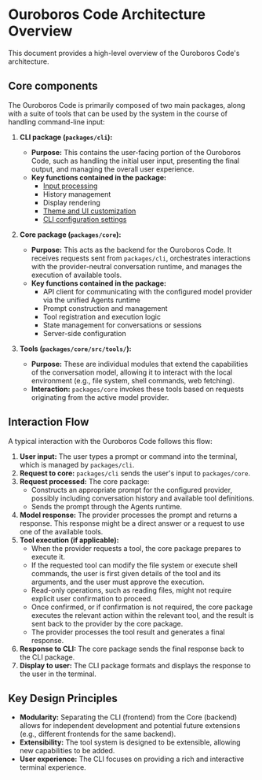 # Ouroboros Code Architecture Overview

This document provides a high-level overview of the Ouroboros Code's architecture.

## Core components

The Ouroboros Code is primarily composed of two main packages, along with a suite of tools that can be used by the system in the course of handling command-line input:

1.  **CLI package (`packages/cli`):**
    - **Purpose:** This contains the user-facing portion of the Ouroboros Code, such as handling the initial user input, presenting the final output, and managing the overall user experience.
    - **Key functions contained in the package:**
      - [Input processing](./cli/commands.md)
      - History management
      - Display rendering
      - [Theme and UI customization](./cli/themes.md)
      - [CLI configuration settings](./cli/configuration.md)

2.  **Core package (`packages/core`):**
    - **Purpose:** This acts as the backend for the Ouroboros Code. It receives requests sent from `packages/cli`, orchestrates interactions with the provider-neutral conversation runtime, and manages the execution of available tools.
    - **Key functions contained in the package:**
      - API client for communicating with the configured model provider via the unified Agents runtime
      - Prompt construction and management
      - Tool registration and execution logic
      - State management for conversations or sessions
      - Server-side configuration

3.  **Tools (`packages/core/src/tools/`):**
    - **Purpose:** These are individual modules that extend the capabilities of the conversation model, allowing it to interact with the local environment (e.g., file system, shell commands, web fetching).
    - **Interaction:** `packages/core` invokes these tools based on requests originating from the active model provider.

## Interaction Flow

A typical interaction with the Ouroboros Code follows this flow:

1.  **User input:** The user types a prompt or command into the terminal, which is managed by `packages/cli`.
2.  **Request to core:** `packages/cli` sends the user's input to `packages/core`.
3.  **Request processed:** The core package:
    - Constructs an appropriate prompt for the configured provider, possibly including conversation history and available tool definitions.
    - Sends the prompt through the Agents runtime.
4.  **Model response:** The provider processes the prompt and returns a response. This response might be a direct answer or a request to use one of the available tools.
5.  **Tool execution (if applicable):**
    - When the provider requests a tool, the core package prepares to execute it.
    - If the requested tool can modify the file system or execute shell commands, the user is first given details of the tool and its arguments, and the user must approve the execution.
    - Read-only operations, such as reading files, might not require explicit user confirmation to proceed.
    - Once confirmed, or if confirmation is not required, the core package executes the relevant action within the relevant tool, and the result is sent back to the provider by the core package.
    - The provider processes the tool result and generates a final response.
6.  **Response to CLI:** The core package sends the final response back to the CLI package.
7.  **Display to user:** The CLI package formats and displays the response to the user in the terminal.

## Key Design Principles

- **Modularity:** Separating the CLI (frontend) from the Core (backend) allows for independent development and potential future extensions (e.g., different frontends for the same backend).
- **Extensibility:** The tool system is designed to be extensible, allowing new capabilities to be added.
- **User experience:** The CLI focuses on providing a rich and interactive terminal experience.
